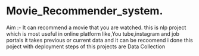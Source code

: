 # Movie_Recommender_system.
Aim :- It can recommend a movie that you are watched.
this is nlp project which is most useful in online platform like,You tube,instagram and job portals
it takes previous or current data and it can be recoomend
i done this poject with deployment
steps of this projects are
Data Collection
